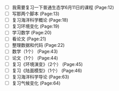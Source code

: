 - [ ] 我需要复习一下普通生态学6月11日的课程	(Page:12)
- [ ] 写那两个脚本	(Page:13)
- [ ] 复习海洋科学概论	(Page:18)
- [ ] 复习环境变化	(Page:19)
- [ ] 学习数学	(Page:20)
- [ ] 看论文	(Page:21)
- [ ] 整理数据和代码	(Page:22)
- [ ] 数学（1个）	(Page:43)
- [ ] 论文（1个）	(Page:44)
- [ ] 复习《环境演变》（2个）	(Page:45)
- [ ] 复习《陆面模型》（1个）	(Page:46)
- [ ] 复习海洋科学导论	(Page:63)
- [ ] 复习气候变化	(Page:64)
